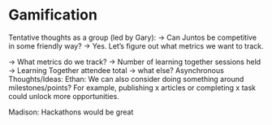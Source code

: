 # Gamification

Tentative thoughts as a group (led by Gary): → Can Juntos be competitive in some friendly way?
    → Yes. Let’s figure out what metrics we want to track.

→ What metrics do we track?
    → Number of learning together sessions held
    → Learning Together attendee total
    → what else?
Asynchronous Thoughts/Ideas: Ethan: We can also consider doing something around milestones/points? For example, publishing x articles or completing x task could unlock more opportunities.

Madison: Hackathons would be great
